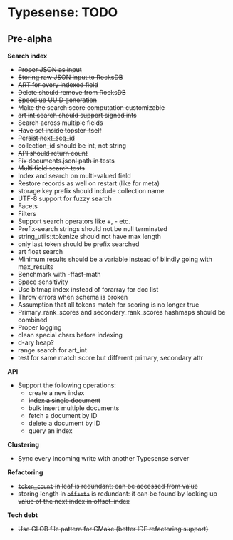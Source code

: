 # Typesense: TODO

## Pre-alpha

**Search index**

- ~~Proper JSON as input~~
- ~~Storing raw JSON input to RocksDB~~
- ~~ART for every indexed field~~
- ~~Delete should remove from RocksDB~~
- ~~Speed up UUID generation~~
- ~~Make the search score computation customizable~~
- ~~art int search should support signed ints~~
- ~~Search across multiple fields~~
- ~~Have set inside topster itself~~
- ~~Persist next_seq_id~~
- ~~collection_id should be int, not string~~
- ~~API should return count~~
- ~~Fix documents.jsonl path in tests~~
- ~~Multi field search tests~~
- Index and search on multi-valued field
- Restore records as well on restart (like for meta)
- storage key prefix should include collection name
- UTF-8 support for fuzzy search
- Facets
- Filters
- Support search operators like +, - etc.
- Prefix-search strings should not be null terminated
- string_utils::tokenize should not have max length
- only last token should be prefix searched
- art float search
- Minimum results should be a variable instead of blindly going with max_results
- Benchmark with -ffast-math
- Space sensitivity
- Use bitmap index instead of forarray for doc list
- Throw errors when schema is broken
- Assumption that all tokens match for scoring is no longer true
- Primary_rank_scores and secondary_rank_scores hashmaps should be combined
- Proper logging
- clean special chars before indexing
- d-ary heap?
- range search for art_int
- test for same match score but different primary, secondary attr

**API**

- Support the following operations:
    - create a new index
    - ~~index a single document~~
    - bulk insert multiple documents
    - fetch a document by ID
    - delete a document by ID
    - query an index       

**Clustering**

- Sync every incoming write with another Typesense server

**Refactoring**

- ~~`token_count` in leaf is redundant: can be accessed from value~~
- ~~storing length in `offsets` is redundant: it can be found by looking up value of the next index in offset_index~~

**Tech debt**

- ~~Use GLOB file pattern for CMake (better IDE refactoring support)~~